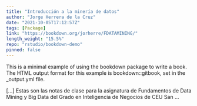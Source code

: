 ```yaml
---
title: "Introducción a la minería de datos"
author: "Jorge Herrera de la Cruz"
date: "2021-10-05T17:12:57Z"
tags: [Package]
link: "https://bookdown.org/jorherre/FDATAMINING/"
length_weight: "15.5%"
repo: "rstudio/bookdown-demo"
pinned: false
---
```


<p>This is a minimal example of using the bookdown package to write a book.
The HTML output format for this example is bookdown::gitbook,
set in the _output.yml file.</p> [...] Estas son las notas de clase para la asignatura de Fundamentos de Data Mining y Big Data del Grado en Inteligencia de Negocios de CEU San ...

